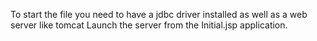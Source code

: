 To start the file you need to have a jdbc driver installed as well as a web server like tomcat
Launch the server from the Initial.jsp application.
